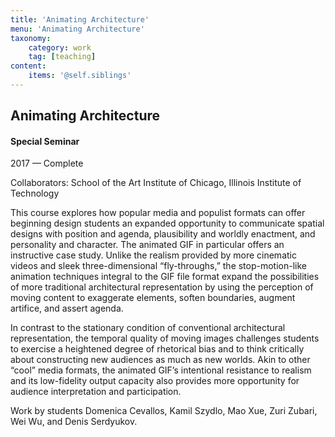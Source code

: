 ```yaml
---
title: 'Animating Architecture'
menu: 'Animating Architecture'
taxonomy:
    category: work
    tag: [teaching]
content:
    items: '@self.siblings'
---
```


## Animating Architecture
#### Special Seminar

<span class="textcolor">2017 — Complete</span>

Collaborators: School of the Art Institute of Chicago, Illinois Institute of Technology

This course explores how popular media and populist formats can offer beginning design students an expanded opportunity to communicate spatial designs with position and agenda, plausibility and worldly enactment, and personality and character. The animated GIF in particular offers an instructive case study. Unlike the realism provided by more cinematic videos and sleek three-dimensional “fly-throughs,” the stop-motion-like animation techniques integral to the GIF file format expand the possibilities of more traditional architectural representation by using the perception of moving content to exaggerate elements, soften boundaries, augment artifice, and assert agenda. 

In contrast to the stationary condition of conventional architectural representation, the temporal quality of moving images challenges students to exercise a heightened degree of rhetorical bias and to think critically about constructing new audiences as much as new worlds. Akin to other “cool” media formats, the animated GIF’s intentional resistance to realism and its low-fidelity output capacity also provides more opportunity for audience interpretation and participation.

Work by students Domenica Cevallos, Kamil Szydlo, Mao Xue, Zuri Zubari, Wei Wu, and Denis Serdyukov.